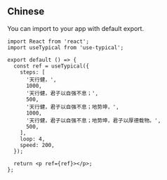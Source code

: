 ## Chinese

You can import to your app with default export.

```tsx
import React from 'react';
import useTypical from 'use-typical';

export default () => {
  const ref = useTypical({
    steps: [
      '天行健，',
      1000,
      '天行健，君子以自强不息；',
      500,
      '天行健，君子以自强不息；地势坤，',
      1000,
      '天行健，君子以自强不息；地势坤，君子以厚德载物。',
      500,
    ],
    loop: 4,
    speed: 200,
  });

  return <p ref={ref}></p>;
};
```
